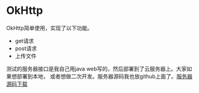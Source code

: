 # OkHttp

OkHttp简单使用，实现了以下功能。
- get请求
- post请求
- 上传文件

测试的服务器接口是我自己用java web写的，然后部署到了云服务器上。大家如果想部署到本地，
或者想做二次开发。服务器源码我也放github上面了。[服务器源码下载](https://github.com/ansen666/OkHttpTest)
